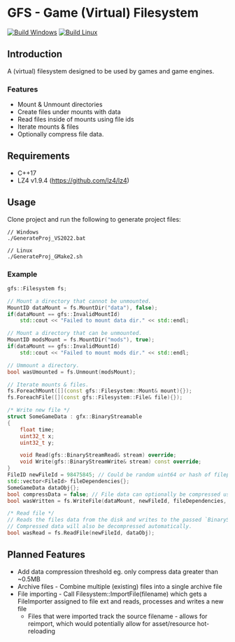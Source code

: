 # GFS - Game (Virtual) Filesystem

[![Build Windows](https://github.com/stuart6854/gfs/actions/workflows/windows_build.yml/badge.svg?branch=main)](https://github.com/stuart6854/gfs/actions/workflows/windows_build.yml)
[![Build Linux](https://github.com/stuart6854/gfs/actions/workflows/linux_build.yaml/badge.svg?branch=main)](https://github.com/stuart6854/gfs/actions/workflows/linux_build.yaml)

## Introduction

A (virtual) filesystem designed to be used by games and game engines.

### Features
- Mount & Unmount directories
- Create files under mounts with data
- Read files inside of mounts using file ids
- Iterate mounts & files
- Optionally compress file data.

## Requirements

- C++17
- LZ4 v1.9.4 (https://github.com/lz4/lz4)

## Usage

Clone project and run the following to generate project files:
```console
// Windows
./GenerateProj_VS2022.bat

// Linux
./GenerateProj_GMake2.sh
```

### Example
```c++
gfs::Filesystem fs;

// Mount a directory that cannot be unmounted.
MountID dataMount = fs.MountDir("data"), false);
if(dataMount == gfs::InvalidMountId)
    std::cout << "Failed to mount data dir." << std::endl;

// Mount a directory that can be unmounted.
MountID modsMount = fs.MountDir("mods"), true);
if(dataMount == gfs::InvalidMountId)
    std::cout << "Failed to mount mods dir." << std::endl;

// Ummount a directory.
bool wasUmounted = fs.Unmount(modsMount);

// Iterate mounts & files.
fs.ForeachMount([](const gfs::Filesystem::Mount& mount){});
fs.ForeachFile([](const gfs::Filesystem::File& file){});

/* Write new file */
struct SomeGameData : gfx::BinaryStreamable
{
    float time;
    uint32_t x;
    uint32_t y;

    void Read(gfs::BinaryStreamRead& stream) override;
    void Write(gfs::BinaryStreamWrite& stream) const override;
}
FileID newFileId = 98475845; // Could be random uint64 or hash of filepath.
std::vector<FileId> fileDependencies{};
SomeGameData dataObj{};
bool compressData = false; // File data can optionally be compressed using LZ4.
bool wasWritten = fs.WriteFile(dataMount, newFileId, fileDependencies, dataObj, compressData);

/* Read file */
// Reads the files data from the disk and writes to the passed `BinaryStreamable` object.
// Compressed data will also be decompressed automatically.
bool wasRead = fs.ReadFile(newFileId, dataObj);

``` 

## Planned Features

- Add data compression threshold eg. only compress data greater than ~0.5MB
- Archive files - Combine multiple (existing) files into a single archive file
- File importing - Call Filesystem::ImportFile(filename) which gets a FileImporter assigned to file ext and reads, processes and writes a new file
    - Files that were imported track the source filename - allows for reimport, which would potentially allow for asset/resource hot-reloading